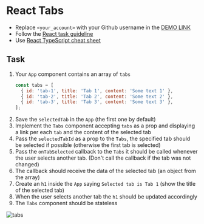 # React Tabs
- Replace `<your_account>` with your Github username in the [DEMO LINK](https://presidentcomanch.github.io/react_tabs/)
- Follow the [React task guideline](https://github.com/mate-academy/react_task-guideline#react-tasks-guideline)
- Use [React TypeScript cheat sheet](https://mate-academy.github.io/fe-program/js/extra/react-typescript)

## Task
1. Your `App` component contains an array of `tabs`
    ```javascript
    const tabs = [
      { id: 'tab-1', title: 'Tab 1', content: 'Some text 1' },
      { id: 'tab-2', title: 'Tab 2', content: 'Some text 2' },
      { id: 'tab-3', title: 'Tab 3', content: 'Some text 3' },
    ];
    ```
1. Save the `selectedTab` in the `App` (the first one by default)
1. Implement the `Tabs` component accepting `tabs` as a prop
   and displaying a link per each `tab` and the content of the selected tab
1. Pass the `selectedTabId` as a prop to the `Tabs`, the specified tab should be selected if possible
  (otherwise the first tab is selected)
1. Pass the `onTabSelected` callback to the `Tabs`
   it should be called whenever the user selects another tab.
   (Don't call the callback if the tab was not changed)
1. The callback should receive the data of the selected tab (an object from the array)
1. Create an `h1` inside the `App` saying `Selected tab is Tab 1` (show the title of the selected tab)
1. When the user selects another tab the `h1` should be updated accordingly
1. The `Tabs` component should be stateless

![tabs](./description/tabs.gif)
